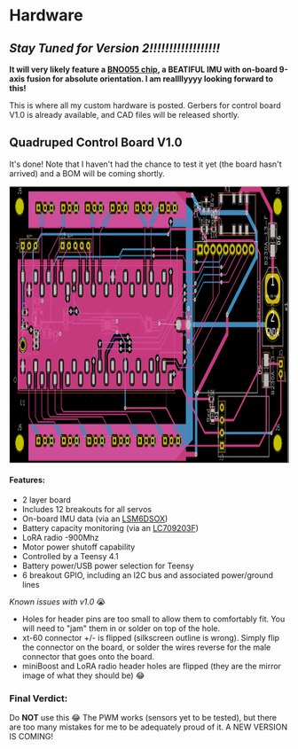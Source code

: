 # Hardware

## _Stay Tuned for Version 2!!!!!!!!!!!!!!!!!!_
__It will very likely feature a [BNO055 chip](https://www.bosch-sensortec.com/products/smart-sensors/bno055/), a BEATIFUL IMU with on-board 9-axis fusion for absolute orientation. I am reallllyyyy
looking forward to this!__

This is where all my custom hardware is posted. Gerbers for control board V1.0 is already available, and CAD files will be released shortly.

## Quadruped Control Board V1.0

It's done! Note that I haven't had the chance to test it yet (the board hasn't arrived) and a BOM will be coming shortly.

<img src="PCBV1-0/layoutV1-0.png" height="500">

#### Features:
- 2 layer board
- Includes 12 breakouts for all servos
- On-board IMU data (via an [LSM6DSOX](https://www.st.com/resource/en/datasheet/lsm6dsox.pdf))
- Battery capacity monitoring (via an [LC709203F](https://www.onsemi.com/pdf/datasheet/lc709203f-d.pdf))
- LoRA radio -900Mhz
- Motor power shutoff capability
- Controlled by a Teensy 4.1
- Battery power/USB power selection for Teensy
- 6 breakout GPIO, including an I2C bus and associated power/ground lines

*Known issues with v1.0* 😭
- Holes for header pins are too small to allow them to comfortably fit. You will need to "jam" them in or solder on top of the hole.
- xt-60 connector +/- is flipped (silkscreen outline is wrong). Simply flip the connector on the board, or solder the wires reverse for the male connector that goes onto the board. 
- miniBoost and LoRA radio header holes are flipped (they are the mirror image of what they should be) 😂

### Final Verdict:
Do __NOT__ use this 😂 
The PWM works (sensors yet to be tested), but there are too many mistakes for me to be adequately proud of it. A NEW VERSION IS COMING!